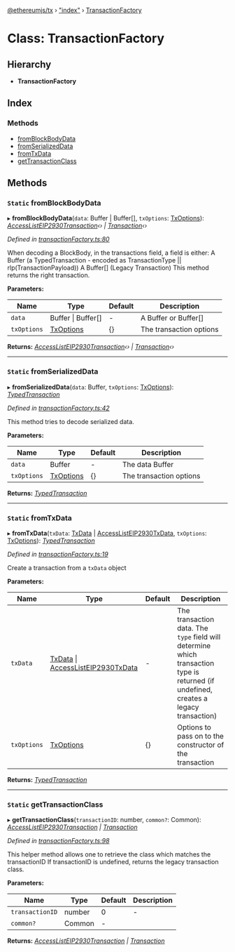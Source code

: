 [@ethereumjs/tx](../README.md) › ["index"](../modules/_index_.md) › [TransactionFactory](_index_.transactionfactory.md)

# Class: TransactionFactory

## Hierarchy

* **TransactionFactory**

## Index

### Methods

* [fromBlockBodyData](_index_.transactionfactory.md#static-fromblockbodydata)
* [fromSerializedData](_index_.transactionfactory.md#static-fromserializeddata)
* [fromTxData](_index_.transactionfactory.md#static-fromtxdata)
* [getTransactionClass](_index_.transactionfactory.md#static-gettransactionclass)

## Methods

### `Static` fromBlockBodyData

▸ **fromBlockBodyData**(`data`: Buffer | Buffer[], `txOptions`: [TxOptions](../interfaces/_index_.txoptions.md)): *[AccessListEIP2930Transaction](_eip2930transaction_.accesslisteip2930transaction.md)‹› | [Transaction](_index_.transaction.md)‹›*

*Defined in [transactionFactory.ts:80](https://github.com/ethereumjs/ethereumjs-monorepo/blob/master/packages/tx/src/transactionFactory.ts#L80)*

When decoding a BlockBody, in the transactions field, a field is either:
A Buffer (a TypedTransaction - encoded as TransactionType || rlp(TransactionPayload))
A Buffer[] (Legacy Transaction)
This method returns the right transaction.

**Parameters:**

Name | Type | Default | Description |
------ | ------ | ------ | ------ |
`data` | Buffer &#124; Buffer[] | - | A Buffer or Buffer[] |
`txOptions` | [TxOptions](../interfaces/_index_.txoptions.md) | {} | The transaction options  |

**Returns:** *[AccessListEIP2930Transaction](_eip2930transaction_.accesslisteip2930transaction.md)‹› | [Transaction](_index_.transaction.md)‹›*

___

### `Static` fromSerializedData

▸ **fromSerializedData**(`data`: Buffer, `txOptions`: [TxOptions](../interfaces/_index_.txoptions.md)): *[TypedTransaction](../modules/_index_.md#typedtransaction)*

*Defined in [transactionFactory.ts:42](https://github.com/ethereumjs/ethereumjs-monorepo/blob/master/packages/tx/src/transactionFactory.ts#L42)*

This method tries to decode serialized data.

**Parameters:**

Name | Type | Default | Description |
------ | ------ | ------ | ------ |
`data` | Buffer | - | The data Buffer |
`txOptions` | [TxOptions](../interfaces/_index_.txoptions.md) | {} | The transaction options  |

**Returns:** *[TypedTransaction](../modules/_index_.md#typedtransaction)*

___

### `Static` fromTxData

▸ **fromTxData**(`txData`: [TxData](../modules/_index_.md#txdata) | [AccessListEIP2930TxData](../interfaces/_index_.accesslisteip2930txdata.md), `txOptions`: [TxOptions](../interfaces/_index_.txoptions.md)): *[TypedTransaction](../modules/_index_.md#typedtransaction)*

*Defined in [transactionFactory.ts:19](https://github.com/ethereumjs/ethereumjs-monorepo/blob/master/packages/tx/src/transactionFactory.ts#L19)*

Create a transaction from a `txData` object

**Parameters:**

Name | Type | Default | Description |
------ | ------ | ------ | ------ |
`txData` | [TxData](../modules/_index_.md#txdata) &#124; [AccessListEIP2930TxData](../interfaces/_index_.accesslisteip2930txdata.md) | - | The transaction data. The `type` field will determine which transaction type is returned (if undefined, creates a legacy transaction) |
`txOptions` | [TxOptions](../interfaces/_index_.txoptions.md) | {} | Options to pass on to the constructor of the transaction  |

**Returns:** *[TypedTransaction](../modules/_index_.md#typedtransaction)*

___

### `Static` getTransactionClass

▸ **getTransactionClass**(`transactionID`: number, `common?`: Common): *[AccessListEIP2930Transaction](_eip2930transaction_.accesslisteip2930transaction.md) | [Transaction](_index_.transaction.md)*

*Defined in [transactionFactory.ts:98](https://github.com/ethereumjs/ethereumjs-monorepo/blob/master/packages/tx/src/transactionFactory.ts#L98)*

This helper method allows one to retrieve the class which matches the transactionID
If transactionID is undefined, returns the legacy transaction class.

**Parameters:**

Name | Type | Default | Description |
------ | ------ | ------ | ------ |
`transactionID` | number | 0 | - |
`common?` | Common | - |   |

**Returns:** *[AccessListEIP2930Transaction](_eip2930transaction_.accesslisteip2930transaction.md) | [Transaction](_index_.transaction.md)*
